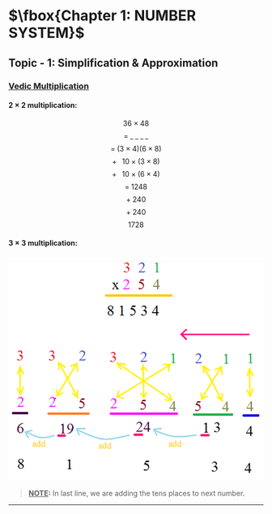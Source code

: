 # $\fbox{Chapter 1: NUMBER SYSTEM}$





## **Topic - 1: Simplification & Approximation**

### <u>Vedic Multiplication</u>

#### $2\times2$ multiplication:

$$ 36 \; \times \; 48 $$
$$ = \; \_\;\_\;\_\;\_ $$
$$ $$
$$ = \; (3 \; \times \; 4)(6 \; \times \; 8) $$
$$ + \;\;\; 10 \; \times \; (3 \; \times \; 8) $$
$$ + \;\;\; 10 \; \times \; (6 \; \times \; 4) $$
$$ $$
$$ = \; 1248 $$
$$ + \; 240 $$
$$ + \; 240 $$
$$ $$
$$ 1728 $$


#### $3\times3$ multiplication:

![3x3 Vedic Multiplication](./media/image1.png)

>**<u>NOTE</u>:**
>In last line, we are adding the tens places to next number.

---
